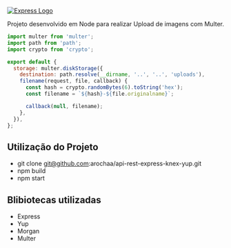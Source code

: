 [![Express Logo](https://i.cloudup.com/zfY6lL7eFa-3000x3000.png)](http://expressjs.com/)

  Projeto desenvolvido em Node para realizar Upload de imagens com Multer.

```js
import multer from 'multer';
import path from 'path';
import crypto from 'crypto';

export default {
  storage: multer.diskStorage({
    destination: path.resolve(__dirname, '..', '..', 'uploads'),
    filename(request, file, callback) {
      const hash = crypto.randomBytes(6).toString('hex');
      const filename = `${hash}-${file.originalname}`;

      callback(null, filename);
    },
  }),
};
```

## Utilização do Projeto
  * git clone git@github.com:arochaa/api-rest-express-knex-yup.git
  * npm build
  * npm start

## Blibiotecas utilizadas

  * Express
  * Yup
  * Morgan
  * Multer
